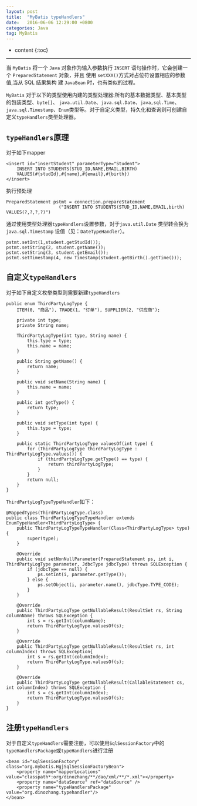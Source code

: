 ```yaml
---
layout: post
title:  "MyBatis typeHandlers"
date:   2016-06-06 12:29:00 +0800
categories: Java
tag: MyBatis
---
```

	
* content
{:toc}	

---

当 `MyBatis` 将一个 `Java` 对象作为输入参数执行 `INSERT` 语句操作时，它会创建一个 `PreparedStatement` 对象，并且 使用 `setXXX()`方式对占位符设置相应的参数值,当从 SQL 结果集构 建 `JavaBean` 时，也有类似的过程。

`MyBatis` 对于以下的类型使用内建的类型处理器:所有的基本数据类型、基本类型的包装类型、`byte[]`、 `java.util.Date`、`java.sql.Date`、`java,sql.Time`、`java.sql.Timestamp`、`Enum`类型等。对于自定义类型，持久化和查询则可创建自定义`typeHandlers`类型处理器。


## `typeHandlers`原理
对于如下mapper

```
<insert id="insertStudent" parameterType="Student">
    INSERT INTO STUDENTS(STUD_ID,NAME,EMAIL,BIRTH)
    VALUES(#{studId},#{name},#{email},#{birth})
</insert>
```
执行预处理

```
PreparedStatement pstmt = connection.prepareStatement
                    ("INSERT INTO STUDENTS(STUD_ID,NAME,EMAIL,birth) VALUES(?,?,?,?)")
```

通过使用类型处理器`typeHandlers`设置参数，对于`java.util.Date` 类型转会换为 `java.sql.Timestamp` 设值（见：`DateTypeHandler`）。

```
pstmt.setInt(1,student.getStudId());
pstmt.setString(2, student.getName());
pstmt.setString(3, student.getEmail());
pstmt.setTimestamp(4, new Timestamp(student.getBirth().getTime()));
```
## 自定义`typeHandlers`
对于如下自定义枚举类型则需要新建`typeHandlers`

```
public enum ThirdPartyLogType {
	ITEM(0, "商品"), TRADE(1, "订单"), SUPPLIER(2, "供应商");

	private int type;
	private String name;

	ThirdPartyLogType(int type, String name) {
		this.type = type;
		this.name = name;
	}

	public String getName() {
		return name;
	}

	public void setName(String name) {
		this.name = name;
	}

	public int getType() {
		return type;
	}

	public void setType(int type) {
		this.type = type;
	}

	public static ThirdPartyLogType valuesOf(int type) {
		for (ThirdPartyLogType thirdPartyLogType : ThirdPartyLogType.values()) {
			if (thirdPartyLogType.getType() == type) {
				return thirdPartyLogType;
			}
		}
		return null;
	}
}
```

`ThirdPartyLogTypeTypeHandler`如下：

```
@MappedTypes(ThirdPartyLogType.class)
public class ThirdPartyLogTypeTypeHandler extends EnumTypeHandler<ThirdPartyLogType> {
    public ThirdPartyLogTypeTypeHandler(Class<ThirdPartyLogType> type) {
        super(type);
    }

    @Override
    public void setNonNullParameter(PreparedStatement ps, int i, ThirdPartyLogType parameter, JdbcType jdbcType) throws SQLException {
        if (jdbcType == null) {
            ps.setInt(i, parameter.getType());
        } else {
            ps.setObject(i, parameter.name(), jdbcType.TYPE_CODE);
        }
    }

    @Override
    public ThirdPartyLogType getNullableResult(ResultSet rs, String columnName) throws SQLException {
        int s = rs.getInt(columnName);
        return ThirdPartyLogType.valuesOf(s);
    }

    @Override
    public ThirdPartyLogType getNullableResult(ResultSet rs, int columnIndex) throws SQLException{
        int s = rs.getInt(columnIndex);
        return ThirdPartyLogType.valuesOf(s);
    }

    @Override
    public ThirdPartyLogType getNullableResult(CallableStatement cs, int columnIndex) throws SQLException {
        int s = cs.getInt(columnIndex);
        return ThirdPartyLogType.valuesOf(s);
    }
}   
```
## 注册`typeHandlers`

对于自定义`typeHandlers`需要注册，可以使用`SqlSessionFactory`中的`typeHandlersPackage`或`typeHandlers`进行注册

    <bean id="sqlSessionFactory" class="org.mybatis.HgjSqlSessionFactoryBean">
        <property name="mapperLocations" value="classpath*:org/dinozhang/**/dao/xml/**/*.xml"></property>
        <property name="dataSource" ref="dataSource" />
        <property name="typeHandlersPackage" value="org.dinozhang.typehandler"/>
    </bean>
